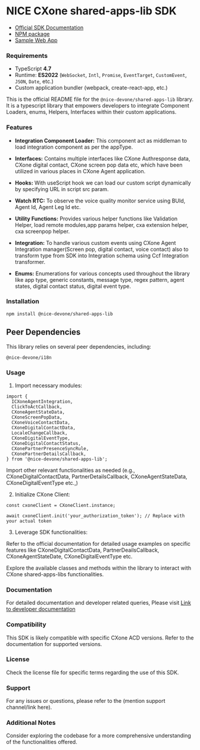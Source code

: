 # NICE CXone shared-apps-lib SDK

*  [Official SDK Documentation](https://help.nice-incontact.com/content/agent/agentapplicationadministration/cxoneagent/cxasdk.htm?tocpath=Agent%20Application%20Administration%7CAgent%20Application%20Administration%7CCXone%20Agent%7C_____8)
*  [NPM package](https://www.npmjs.com/package/@nice-devone/shared-apps-lib)
*  [Sample Web App](https://github.com/nice-devone/nice-cxone-agent-sdk/tree/main/cxa-sdk-consumer)

### Requirements

*  TypeScript **4.7**
*  Runtime: **ES2022** (`WebSocket`, `Intl`, `Promise`, `EventTarget`, `CustomEvent`, `JSON`, `Date`, etc.)
*  Custom application bundler (webpack, create-react-app, etc.)

This is the official README file for the `@nice-devone/shared-apps-lib` library. It is a typescript library that empowers developers to integrate Component Loaders, enums, Helpers, Interfaces within their custom applications.

### Features

* **Integration Component Loader:** This component act as middleman to load integration component as per the appType.

* **Interfaces:** Contains multiple interfaces like CXone Authresponse data, CXone digital contact, CXone screen pop data etc, which have been utilized in various places in CXone Agent application.

* **Hooks:** With useScript hook we can load our custom script dynamically by specifying URL in script src param.

* **Watch RTC:** To observe the voice quality monitor service using BUId, Agent Id, Agent Leg Id etc.

* **Utility Functions:** Provides various helper functions like Validation Helper, load remote modules,app params helper, cxa extension helper, cxa screenpop helper.

* **Integration:** To handle various custom events using CXone Agent Integration manager(Screen pop, digital contact, voice contact) also to transform type from SDK into Integration schema using Ccf Integration transformer.

* **Enums:** Enumerations for various concepts used throughout the library like app type, generic constants, message type, regex pattern, agent states, digital contact status, digital event type.


### Installation
```
npm install @nice-devone/shared-apps-lib
```

## Peer Dependencies
This library relies on several peer dependencies, including:
```
@nice-devone/i18n
```

### Usage

1. Import necessary modules: 

```
import {
  ICXoneAgentIntegration,
  ClickToActCallback,
  CXoneAgentStateData,
  CXoneScreenPopData,
  CXoneVoiceContactData,
  CXoneDigitalContactData,
  LocaleChangeCallback,
  CXoneDigitalEventType,
  CXoneDigitalContactStatus,
  CXonePartnerPresenceSyncRule,
  CXonePartnerDetailsCallback,
} from '@nice-devone/shared-apps-lib';
```

Import other relevant functionalities as needed (e.g., CXoneDigitalContactData, PartnerDetailsCallback, CXoneAgentStateData, CXoneDigitalEventType etc.,)

2. Initialize CXone Client:

```
const cxoneClient = CXoneClient.instance;

await cxoneClient.init('your_authorization_token'); // Replace with your actual token
```
3. Leverage SDK functionalities:

Refer to the official documentation for detailed usage examples on specific features like CXoneDigitalContactData, PartnerDeailsCallback, CXoneAgentStateDate, CXoneDigitalEventType etc.

Explore the available classes and methods within the library to interact with CXone shared-apps-libs functionalities.

### Documentation

For detailed documentation and developer related queries, Please visit  [Link to developer documentation](https://developer.niceincontact.com/)

### Compatibility

This SDK is likely compatible with specific CXone ACD versions. Refer to the documentation for supported versions.

### License

Check the license file for specific terms regarding the use of this SDK.

### Support

For any issues or questions, please refer to the (mention support channel/link here).

### Additional Notes

Consider exploring the codebase for a more comprehensive understanding of the functionalities offered.
